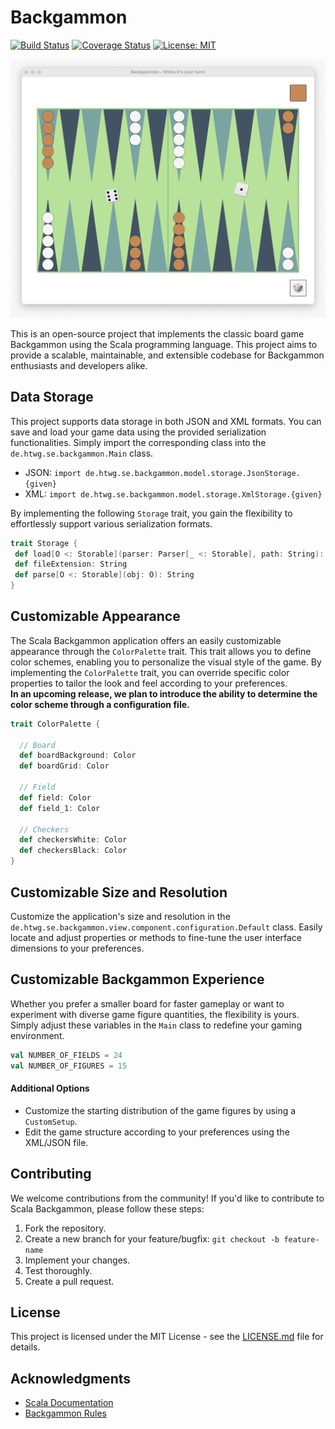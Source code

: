 # Backgammon

[![Build Status](https://img.shields.io/github/actions/workflow/status/jo351pau/SE-Boger/build_and_test.yml?branch=main)](https://github.com/jo351pau/SE-Boger/actions/workflows/build_and_test.yml) [![Coverage Status](https://coveralls.io/repos/github/jo351pau/SE-Boger/badge.svg?branch=main)](https://coveralls.io/github/jo351pau/SE-Boger?branch=main) [![License: MIT](https://img.shields.io/badge/License-MIT-yellow.svg)](https://opensource.org/licenses/MIT)


![Screenshot from game](src/main/resources/screenshot.jpeg)

This is an open-source project that implements the classic board game Backgammon using the Scala programming language. This project aims to provide a scalable, maintainable, and extensible codebase for Backgammon enthusiasts and developers alike.

## Data Storage

This project supports data storage in both JSON and XML formats. You can save and load your game data using the provided serialization functionalities. Simply import the corresponding class into the `de.htwg.se.backgammon.Main` class.

* JSON: `import de.htwg.se.backgammon.model.storage.JsonStorage.{given}`
* XML: `import de.htwg.se.backgammon.model.storage.XmlStorage.{given}`   

By implementing the following `Storage` trait,
you gain the flexibility to effortlessly support various serialization formats.
```scala
trait Storage {
 def load[O <: Storable](parser: Parser[_ <: Storable], path: String): Try[O]
 def fileExtension: String
 def parse[O <: Storable](obj: O): String 
}
```

## Customizable Appearance
The Scala Backgammon application offers an easily customizable appearance through the `ColorPalette` trait. This trait allows you to define color schemes, enabling you to personalize the visual style of the game. By implementing the `ColorPalette` trait, you can override specific color properties to tailor the look and feel according to your preferences.  
**In an upcoming release, we plan to introduce the ability to determine the color scheme through a configuration file.**
```scala
trait ColorPalette {

  // Board
  def boardBackground: Color
  def boardGrid: Color

  // Field 
  def field: Color
  def field_1: Color

  // Checkers
  def checkersWhite: Color
  def checkersBlack: Color
}
```

## Customizable Size and Resolution
Customize the application's size and resolution in the `de.htwg.se.backgammon.view.component.configuration.Default` class. Easily locate and adjust properties or methods to fine-tune the user interface dimensions to your preferences.

## Customizable Backgammon Experience

Whether you prefer a smaller board for faster gameplay or want to experiment with diverse game figure quantities, the flexibility is yours. Simply adjust these variables in the `Main` class to redefine your gaming environment.
```scala
val NUMBER_OF_FIELDS = 24
val NUMBER_OF_FIGURES = 15
```
#### Additional Options
* Customize the starting distribution of the game figures by using a `CustomSetup`.
* Edit the game structure according to your preferences using the XML/JSON file. 


## Contributing

We welcome contributions from the community! If you'd like to contribute to Scala Backgammon, please follow these steps:

1. Fork the repository.
2. Create a new branch for your feature/bugfix: `git checkout -b feature-name`
3. Implement your changes.
4. Test thoroughly.
5. Create a pull request.

## License

This project is licensed under the MIT License - see the [LICENSE.md](LICENSE.md) file for details.

## Acknowledgments

- [Scala Documentation](https://docs.scala-lang.org/)
- [Backgammon Rules](https://www.bkgm.com/rules.html)